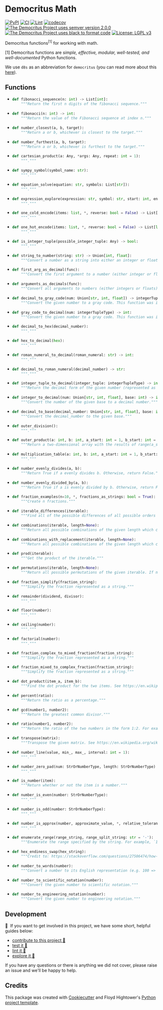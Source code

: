 # Democritus Math

[![PyPI](https://img.shields.io/pypi/v/d8s-math.svg)](https://pypi.python.org/pypi/d8s-math)
[![CI](https://github.com/democritus-project/d8s-math/workflows/CI/badge.svg)](https://github.com/democritus-project/d8s-math/actions)
[![Lint](https://github.com/democritus-project/d8s-math/workflows/Lint/badge.svg)](https://github.com/democritus-project/d8s-math/actions)
[![codecov](https://codecov.io/gh/democritus-project/d8s-math/branch/main/graph/badge.svg?token=V0WOIXRGMM)](https://codecov.io/gh/democritus-project/d8s-math)
[![The Democritus Project uses semver version 2.0.0](https://img.shields.io/badge/-semver%20v2.0.0-22bfda)](https://semver.org/spec/v2.0.0.html)
[![The Democritus Project uses black to format code](https://img.shields.io/badge/code%20style-black-000000.svg)](https://github.com/psf/black)
[![License: LGPL v3](https://img.shields.io/badge/License-LGPL%20v3-blue.svg)](https://choosealicense.com/licenses/lgpl-3.0/)

Democritus functions<sup>[1]</sup> for working with math.

[1] Democritus functions are <i>simple, effective, modular, well-tested, and well-documented</i> Python functions.

We use `d8s` as an abbreviation for `democritus` (you can read more about this [here](https://github.com/democritus-project/roadmap#what-is-d8s)).

## Functions

  - ```python
    def fibonacci_sequence(n: int) -> List[int]:
        """Return the first n digits of the fibonacci sequence."""
    ```
  - ```python
    def fibonacci(n: int) -> int:
        """Return the value of the Fibonacci sequence at index n."""
    ```
  - ```python
    def number_closest(a, b, target):
        """Return a or b, whichever is closest to the target."""
    ```
  - ```python
    def number_furthest(a, b, target):
        """Return a or b, whichever is furthest to the target."""
    ```
  - ```python
    def cartesian_product(a: Any, *args: Any, repeat: int = 1):
        """."""
    ```
  - ```python
    def sympy_symbol(symbol_name: str):
        """."""
    ```
  - ```python
    def equation_solve(equation: str, symbols: List[str]):
        """."""
    ```
  - ```python
    def expression_explore(expression: str, symbol: str, start: int, end: int, step: int):
        """."""
    ```
  - ```python
    def one_cold_encode(items: list, *, reverse: bool = False) -> List[list]:
        """."""
    ```
  - ```python
    def one_hot_encode(items: list, *, reverse: bool = False) -> List[list]:
        """."""
    ```
  - ```python
    def is_integer_tuple(possible_integer_tuple: Any) -> bool:
        """."""
    ```
  - ```python
    def string_to_number(string: str) -> Union[int, float]:
        """Convert a number as a string into either an integer or float."""
    ```
  - ```python
    def first_arg_as_decimal(func):
        """Convert the first argument to a number (either integer or float)."""
    ```
  - ```python
    def arguments_as_decimals(func):
        """Convert all arguments to numbers (either integers or floats)."""
    ```
  - ```python
    def decimal_to_gray_code(num: Union[str, int, float]) -> integerTupleType:
        """Convert the given number to a gray code. This function was inspired by the code here: https://en.wikipedia.org/wiki/Gray_code#Converting_to_and_from_Gray_code."""
    ```
  - ```python
    def gray_code_to_decimal(num: integerTupleType) -> int:
        """Convert the given number to a gray code. This function was inspired by the code here: https://en.wikipedia.org/wiki/Gray_code#Converting_to_and_from_Gray_code."""
    ```
  - ```python
    def decimal_to_hex(decimal_number):
        """."""
    ```
  - ```python
    def hex_to_decimal(hex):
        """."""
    ```
  - ```python
    def roman_numeral_to_decimal(roman_numeral: str) -> int:
        """."""
    ```
  - ```python
    def decimal_to_roman_numeral(decimal_number) -> str:
        """."""
    ```
  - ```python
    def integer_tuple_to_decimal(integer_tuple: integerTupleType) -> int:
        """Return the decimal form of the given number (represented as an integer tuple)."""
    ```
  - ```python
    def integer_to_decimal(num: Union[str, int, float], base: int) -> int:
        """Convert the number of the given base to a decimal number."""
    ```
  - ```python
    def decimal_to_base(decimal_number: Union[str, int, float], base: int):
        """Convert the decimal_number to the given base."""
    ```
  - ```python
    def outer_division():
        """."""
    ```
  - ```python
    def outer_product(a: int, b: int, a_start: int = 1, b_start: int = 1):
        """Return a two-dimensional array with the results of range(a_start, a+1) multiplied by range(b_start, b+1)."""
    ```
  - ```python
    def multiplication_table(a: int, b: int, a_start: int = 1, b_start: int = 1):
        """."""
    ```
  - ```python
    def number_evenly_divides(a, b):
        """Return True if a evenly divides b. Otherwise, return False."""
    ```
  - ```python
    def number_evenly_divided_by(a, b):
        """Return True if a is evenly divided by b. Otherwise, return False."""
    ```
  - ```python
    def fraction_examples(n=10, *, fractions_as_strings: bool = True):
        """Create n fractions."""
    ```
  - ```python
    def iterable_differences(iterable):
        """Find all of the possible differences of all possible orders of the given iterable."""
    ```
  - ```python
    def combinations(iterable, length=None):
        """Return all possible combinations of the given length which can be created from the given iterable. If no length is given, we will find all combinations of all lengths for the given iterable."""
    ```
  - ```python
    def combinations_with_replacement(iterable, length=None):
        """Return all possible combinations of the given length which can be created from the given iterable. If no length is given, we will find all combinations of all lengths for the given iterable."""
    ```
  - ```python
    def prod(iterable):
        """Get the product of the iterable."""
    ```
  - ```python
    def permutations(iterable, length=None):
        """Return all possible permutations of the given iterable. If no length is given, we will find all permutations of all lengths for the given iterable"""
    ```
  - ```python
    def fraction_simplify(fraction_string):
        """Simplify the fraction represented as a string."""
    ```
  - ```python
    def remainder(dividend, divisor):
        """."""
    ```
  - ```python
    def floor(number):
        """."""
    ```
  - ```python
    def ceiling(number):
        """."""
    ```
  - ```python
    def factorial(number):
        """."""
    ```
  - ```python
    def fraction_complex_to_mixed_fraction(fraction_string):
        """Simplify the fraction represented as a string."""
    ```
  - ```python
    def fraction_mixed_to_complex_fraction(fraction_string):
        """Simplify the fraction represented as a string."""
    ```
  - ```python
    def dot_product(item_a, item_b):
        """Find the dot product for the two items. See https://en.wikipedia.org/wiki/Dot_product for more details."""
    ```
  - ```python
    def percent(ratio):
        """Return the ratio as a percentage."""
    ```
  - ```python
    def gcd(number1, number2):
        """Return the greatest common divisor."""
    ```
  - ```python
    def ratio(number1, number2):
        """Return the ratio of the two numbers in the form 1:2. For example, if given 5 and 10, this function would return "1:2". If given 2 and 20, this function would return "1:10"."""
    ```
  - ```python
    def transpose(matrix):
        """Transpose the given matrix. See https://en.wikipedia.org/wiki/Transpose."""
    ```
  - ```python
    def number_line(value, min_, max_, interval: int = 1):
        """."""
    ```
  - ```python
    def number_zero_pad(num: StrOrNumberType, length: StrOrNumberType) -> str:
        """."""
    ```
  - ```python
    def is_number(item):
        """Return whether or not the item is a number."""
    ```
  - ```python
    def number_is_even(number: StrOrNumberType):
        """."""
    ```
  - ```python
    def number_is_odd(number: StrOrNumberType):
        """."""
    ```
  - ```python
    def number_is_approx(number, approximate_value, *, relative_tolerance=1e-6):
        """."""
    ```
  - ```python
    def enumerate_range(range_string, range_split_string: str = '-'):
        """Enumerate the range specified by the string. For example, `1-3` returns `[1, 2, 3]`."""
    ```
  - ```python
    def hex_endiness_swap(hex_string):
        """Credit to: https://stackoverflow.com/questions/27506474/how-to-byte-swap-a-32-bit-integer-in-python."""
    ```
  - ```python
    def number_to_words(number):
        """Convert a number to its English representation (e.g. 100 => "One Hundred")."""
    ```
  - ```python
    def number_to_scientific_notation(number):
        """Convert the given number to scientific notation."""
    ```
  - ```python
    def number_to_engineering_notation(number):
        """Convert the given number to engineering notation."""
    ```

## Development

👋 &nbsp;If you want to get involved in this project, we have some short, helpful guides below:

- [contribute to this project 🥇][contributing]
- [test it 🧪][local-dev]
- [lint it 🧹][local-dev]
- [explore it 🔭][local-dev]

If you have any questions or there is anything we did not cover, please raise an issue and we'll be happy to help.

## Credits

This package was created with [Cookiecutter](https://github.com/audreyr/cookiecutter) and Floyd Hightower's [Python project template](https://github.com/fhightower-templates/python-project-template).

[contributing]: https://github.com/democritus-project/.github/blob/main/CONTRIBUTING.md#contributing-a-pr-
[local-dev]: https://github.com/democritus-project/.github/blob/main/CONTRIBUTING.md#local-development-
